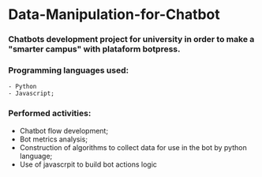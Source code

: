 # Data-Manipulation-for-Chatbot
### Chatbots development project for university in order to make a "smarter campus" with plataform botpress.
### Programming languages used:
    - Python
    - Javascript;
### Performed activities:
  - Chatbot flow development;
  - Bot metrics analysis;
  - Construction of algorithms to collect data for use in the bot by
    python language;
  - Use of javascrpit to build bot actions logic
